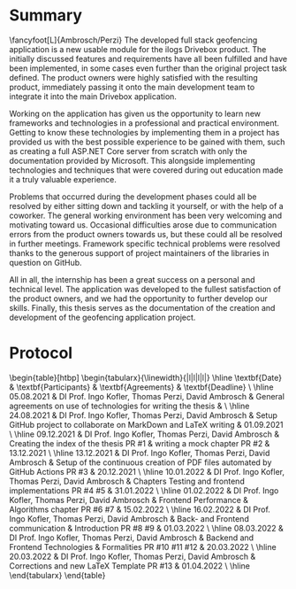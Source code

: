 # Summary
\fancyfoot[L]{Ambrosch/Perzi}
The developed full stack geofencing application is a new usable module for the ilogs Drivebox product. The initially discussed features and requirements have all been fulfilled and have been implemented, in some cases even further than the original project task defined. The product owners were highly satisfied with the resulting product, immediately passing it onto the main development team to integrate it into the main Drivebox application. 

Working on the application has given us the opportunity to learn new frameworks and technologies in a professional and practical environment. Getting to know these technologies by implementing them in a project has provided us with the best possible experience to be gained with them, such as creating a full ASP.NET Core server from scratch with only the documentation provided by Microsoft. This alongside implementing technologies and techniques that were covered during out education made it a truly valuable experience.

Problems that occurred during the development phases could all be resolved by either sitting down and tackling it yourself, or with the help of a coworker. The general working environment has been very welcoming and motivating toward us. Occasional difficulties arose due to communication errors from the product owners towards us, but these could all be resolved in further meetings. Framework specific technical problems were resolved thanks to the generous support of project maintainers of the libraries in question on GitHub.

All in all, the internship has been a great success on a personal and technical level. The application was developed to the fullest satisfaction of the product owners, and we had the opportunity to further develop our skills. Finally, this thesis serves as the documentation of the creation and development of the geofencing application project.

# Protocol
\begin{table}[htbp]
\begin{tabularx}{\linewidth}{|l|l|l|l|}
\hline
\textbf{Date} & \textbf{Participants}                              & \textbf{Agreements}                                                              & \textbf{Deadline} \\ \hline
05.08.2021    & DI Prof. Ingo Kofler, Thomas Perzi, David Ambrosch & General agreements on use of technologies for writing the thesis                 &                   \\ \hline
24.08.2021    & DI Prof. Ingo Kofler, Thomas Perzi, David Ambrosch & Setup GitHub project to collaborate on MarkDown and LaTeX writing                & 01.09.2021        \\ \hline
09.12.2021    & DI Prof. Ingo Kofler, Thomas Perzi, David Ambrosch & Creating the index of the thesis PR \#1 \& writing a mock chapter PR \#2         & 13.12.2021        \\ \hline
13.12.2021    & DI Prof. Ingo Kofler, Thomas Perzi, David Ambrosch & Setup of the continuous creation of PDF files automated by GitHub Actions PR \#3 & 20.12.2021        \\ \hline
10.01.2022    & DI Prof. Ingo Kofler, Thomas Perzi, David Ambrosch & Chapters Testing and frontend implementations PR \#4 \#5                         & 31.01.2022        \\ \hline
01.02.2022    & DI Prof. Ingo Kofler, Thomas Perzi, David Ambrosch & Frontend Performance \& Algorithms chapter PR \#6 \#7                            & 15.02.2022        \\ \hline
16.02.2022    & DI Prof. Ingo Kofler, Thomas Perzi, David Ambrosch & Back- and Frontend communication \& Introduction PR \#8 \#9                      & 01.03.2022        \\ \hline
08.03.2022    & DI Prof. Ingo Kofler, Thomas Perzi, David Ambrosch & Backend and Frontend Technologies \& Formalities PR \#10 \#11 \#12               & 20.03.2022        \\ \hline
20.03.2022    & DI Prof. Ingo Kofler, Thomas Perzi, David Ambrosch & Corrections and new LaTeX Template PR \#13                                       & 01.04.2022        \\ \hline
\end{tabularx}
\end{table}